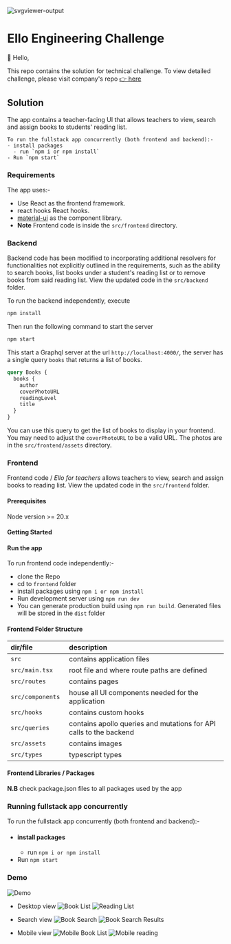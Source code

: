 ![svgviewer-output](https://github.com/ElloTechnology/backend_takehome/assets/3518127/561bc8d4-bffc-4360-b9ea-61e876bcec93)

# Ello Engineering Challenge

👋 Hello,

This repo contains the solution for technical challenge. To view detailed challenge, please visit company's repo [👉 here](https://github.com/ElloTechnology/fullstack-take-home-test)

## Solution

The app contains a teacher-facing UI that allows teachers to view, search and assign books to students' reading list.

```
To run the fullstack app concurrently (both frontend and backend):-
- install packages
  - run `npm i or npm install`
- Run `npm start`
```

### Requirements

The app uses:-

- Use React as the frontend framework.
- react hooks React hooks.
- [material-ui](https://mui.com/material-ui/) as the component library.
- **Note** Frontend code is inside the `src/frontend` directory.

### Backend

Backend code has been modified to incorporating additional resolvers for functionalities not explicitly outlined in the requirements, such as the ability to search books, list books under a student's reading list or to remove books from said reading list.
View the updated code in the `src/backend` folder.

To run the backend independently, execute

```bash
npm install
```

Then run the following command to start the server

```bash
npm start
```

This start a Graphql server at the url `http://localhost:4000/`, the server has a single query `books` that returns a list of books.

```graphql
query Books {
  books {
    author
    coverPhotoURL
    readingLevel
    title
  }
}
```

You can use this query to get the list of books to display in your frontend. You may need to adjust the `coverPhotoURL` to be a valid URL. The photos are in the `src/frontend/assets` directory.

### Frontend

Frontend code / _Ello for teachers_ allows teachers to view, search and assign books to reading list.
View the updated code in the `src/frontend` folder.

#### Prerequisites

Node version >= 20.x

#### Getting Started

#### Run the app
To run frontend code independently:-

- clone the Repo
- cd to `frontend` folder
- install packages using `npm i or npm install`
- Run development server using `npm run dev`
- You can generate production build using `npm run build`. Generated files will be stored in the `dist` folder

#### Frontend Folder Structure

| dir/file          | description                                                        |
| :---------------- | :----------------------------------------------------------------- |
| `src `            | contains application files                                         |
| `src/main.tsx `   | root file and where route paths are defined                        |
| `src/routes `     | contains pages                                                     |
| `src/components ` | house all UI components needed for the application                 |
| `src/hooks `      | contains custom hooks                                              |
| `src/queries `    | contains apollo queries and mutations for API calls to the backend |
| `src/assets `     | contains images                                                    |
| `src/types `      | typescript types                                                   |

#### Frontend Libraries / Packages

**N.B** check package.json files to all packages used by the app

### **Running fullstack app concurrently**

To run the fullstack app concurrently (both frontend and backend):-

- #### install packages
  - run `npm i or npm install`
- Run `npm start`

### Demo
![Demo](demo/demo.gif)

- Desktop view
![Book List](demo/book%20list.png)
![Reading List](demo/reading%20list.png)

- Search view
![Book Search](demo/search.png)
![Book Search Results](demo/search%20result.png)

- Mobile view
![Mobile Book List](demo/mobile%20book%20list.png)
![Mobile reading](demo/mobile%20reading%20list.png)
